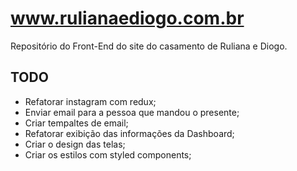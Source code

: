# www.rulianaediogo.com.br
Repositório do Front-End do site do casamento de Ruliana e Diogo.

## TODO

* Refatorar instagram com redux;
* Enviar email para a pessoa que mandou o presente;
* Criar tempaltes de email;
* Refatorar exibição das informações da Dashboard;
* Criar o design das telas;
* Criar os estilos com styled components;